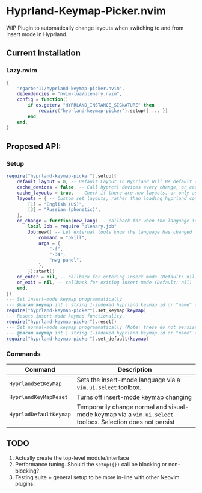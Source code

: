 # Hyprland-Keymap-Picker.nvim

WIP Plugin to automatically change layouts when switching to and from insert mode in Hyprland.

## Current Installation

### Lazy.nvim

```lua
{
    "rgarber11/hyprland-keymap-picker.nvim",
    dependencies = "nvim-lua/plenary.nvim",
    config = function()
        if os.getenv "HYPRLAND_INSTANCE_SIGNATURE" then
            require("hyprland-keymap-picker").setup({ ... })
        end
    end,
}
```

## Proposed API:

### Setup

```lua
require("hyprland-keymap-picker").setup({
    default_layout = 0, -- Default Layout in Hyprland Will Be default (Default: 0)
    cache_devices = false, -- Call hyprctl devices every change, or cache keyboards (Default: false)
    cache_layouts = true, -- Check if there are new layouts, or only ask once (Note: This significantly slows things down) (Default: false)
    layouts = { -- Custom set layouts, rather than loading hyprland config. Note that the ordering relative to the config stil matters (not zero indexed here). (Default: Hyprland Config)
        [1] = "English (US)",
        [3] = "Russian (phonetic)",
    },
    on_change = function(new_lang) -- callback for when the language is changed. (Default: nil)
        local Job = require "plenary.job"
        Job:new({ -- Let external tools know the language has changed
            command = "pkill",
            args = {
                "-f",
                "-34",
                "nwg-panel",
            },
        }):start()
    on_enter = nil, -- callback for entering insert mode (Default: nil)
    on_exit = nil, -- callback for exiting insert mode (Default: nil)
    end,
})
--- Set insert-mode keymap programmatically
--- @param keymap int | string 1-indexed hyprland keymap id or "name" of keymap (as in hyprctl devices)
require("hyprland-keymap-picker").set_keymap(keymap)
--- Resets insert-mode keymap functionality.
require("hyprland-keymap-picker").reset()
--- Set normal-mode keymap programmatically (Note: these do not persist nvim instances. For that, change setup call)
--- @param keymap int | string 1-indexed hyprland keymap id or "name" of keymap (as in hyprctl devices)
require("hyprland-keymap-picker").set_default(keymap)


```

### Commands

| Command                | Description                                                                                                |
| ---------------------- | ---------------------------------------------------------------------------------------------------------- |
| `HyprlandSetKeyMap`    | Sets the insert-mode language via a `vim.ui.select` toolbox.                                               |
| `HyprlandKeyMapReset`  | Turns off insert-mode keymap changing                                                                      |
| `HyprladDefaultKeymap` | Temporarily change normal and visual-mode keymap via a `vim.ui.select` toolbox. Selection does not persist |

## TODO

1. Actually create the top-level module/interface
2. Performance tuning. Should the `setup({})` call be blocking or non-blocking?
3. Testing suite + general setup to be more in-line with other Neovim plugins.
